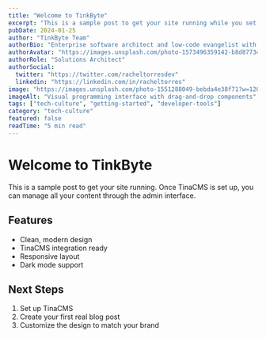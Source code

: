 ```yaml
---
title: "Welcome to TinkByte"
excerpt: "This is a sample post to get your site running while you set up TinaCMS."
pubDate: 2024-01-25
author: "TinkByte Team"
authorBio: "Enterprise software architect and low-code evangelist with 8+ years building scalable business applications"
authorAvatar: "https://images.unsplash.com/photo-1573496359142-b8d87734a5a2?w=100&h=100&fit=crop&crop=face"
authorRole: "Solutions Architect"
authorSocial:
  twitter: "https://twitter.com/racheltorresdev"
  linkedin: "https://linkedin.com/in/racheltorres"
image: "https://images.unsplash.com/photo-1551288049-bebda4e38f71?w=1200&h=800&fit=crop"
imageAlt: "Visual programming interface with drag-and-drop components"
tags: ["tech-culture", "getting-started", "developer-tools"]
category: "tech-culture"
featured: false
readTime: "5 min read"
---
```


# Welcome to TinkByte

This is a sample post to get your site running. Once TinaCMS is set up, you can manage all your content through the admin interface.

## Features

- Clean, modern design
- TinaCMS integration ready
- Responsive layout
- Dark mode support

## Next Steps

1. Set up TinaCMS
2. Create your first real blog post
3. Customize the design to match your brand

